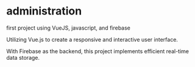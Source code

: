 # administration

first project using VueJS, javascript, and firebase
<p>Utilizing Vue.js to create a responsive and interactive user interface.</p>
<p></p>With Firebase as the backend, this project implements efficient real-time data storage.</p>
